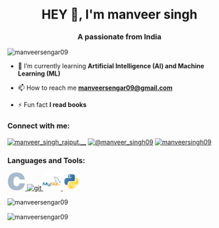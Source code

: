 <h1 align="center">HEY 👋, I'm manveer singh</h1>
<h3 align="center">A passionate from India</h3>


<p align="left"> <img src="https://komarev.com/ghpvc/?username=manveersengar09&label=Profile%20views&color=0e75b6&style=flat" alt="manveersengar09" /> </p>

- 🌱 I’m currently learning **Artificial Intelligence (AI) and Machine Learning (ML)** 

- 📫 How to reach me **manveersengar09@gmail.com**

- ⚡ Fun fact **I read books**

<h3 align="left">Connect with me:</h3>
<p align="left"> 
<a href="https://instagram.com/manveer_singh_rajput.__" target="blank"><img align="center" src="https://raw.githubusercontent.com/rahuldkjain/github-profile-readme-generator/master/src/images/icons/Social/instagram.svg" alt="manveer_singh_rajput.__" height="30" width="40" /></a>
<a href="https://www.youtube.com/c/@manveer_singh09" target="blank"><img align="center" src="https://raw.githubusercontent.com/rahuldkjain/github-profile-readme-generator/master/src/images/icons/Social/youtube.svg" alt="@manveer_singh09" height="30" width="40" /></a>
<a href="https://www.leetcode.com/manveersingh09" target="blank"><img align="center" src="https://raw.githubusercontent.com/rahuldkjain/github-profile-readme-generator/master/src/images/icons/Social/leet-code.svg" alt="manveersingh09" height="30" width="40" /></a>
</p>

<h3 align="left">Languages and Tools:</h3>  
<p align="left"> <a href="https://www.cprogramming.com/" target="_blank" rel="noreferrer"> <img src="https://raw.githubusercontent.com/devicons/devicon/master/icons/c/c-original.svg" alt="c" width="40" height="40"/> </a> <a href="https://git-scm.com/" target="_blank" rel="noreferrer"> <img src="https://www.vectorlogo.zone/logos/git-scm/git-scm-icon.svg" alt="git" width="40" height="40"/> </a> <a href="https://www.mysql.com/" target="_blank" rel="noreferrer"> <img src="https://raw.githubusercontent.com/devicons/devicon/master/icons/mysql/mysql-original-wordmark.svg" alt="mysql" width="40" height="40"/> </a> <a href="https://www.python.org" target="_blank" rel="noreferrer"> <img src="https://raw.githubusercontent.com/devicons/devicon/master/icons/python/python-original.svg" alt="python" width="40" height="40"/> </a> </p>

<p><img align="center" src="https://github-readme-stats.vercel.app/api/top-langs?username=manveersengar09&show_icons=true&locale=en&layout=compact" alt="manveersengar09" /></p>

<p><img align="center" src="https://github-readme-streak-stats.herokuapp.com/?user=manveersengar09&" alt="manveersengar09" /></p>
  
